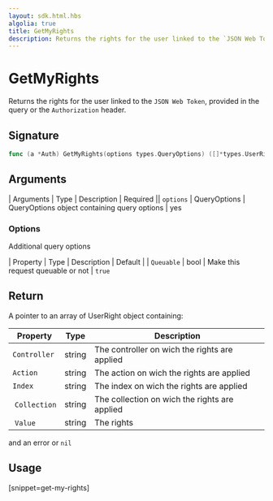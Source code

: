 ```yaml
---
layout: sdk.html.hbs
algolia: true
title: GetMyRights
description: Returns the rights for the user linked to the `JSON Web Token`.
---
```



# GetMyRights

Returns the rights for the user linked to the `JSON Web Token`, provided in the query or the `Authorization` header.

## Signature

```go
func (a *Auth) GetMyRights(options types.QueryOptions) ([]*types.UserRights, error)
```

## Arguments

| Arguments    | Type    | Description | Required
|| `options`  | QueryOptions    | QueryOptions object containing query options | yes

### **Options**

Additional query options

| Property     | Type    | Description                       | Default
| | `Queuable` | bool | Make this request queuable or not | `true`

## Return

A pointer to an array of UserRight object containing:


| Property     | Type    | Description                       |
| ---------- | ------- | --------------------------------- |
| `Controller` | string | The controller on wich the rights are applied |
| `Action` | string | The action on wich the rights are applied |
| `Index` | string | The index on wich the rights are applied |
| `Collection` | string | The collection on wich the rights are applied |
| `Value` | string | The rights |

and an error or `nil`

## Usage

[snippet=get-my-rights]
